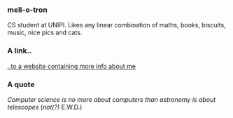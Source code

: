 ### mell-o-tron
CS student at UNIPI. Likes any linear combination of maths, books, biscuits, music, nice pics and cats.

### A link..
[..to a website containing more info about me](https://mell-o-tron.github.io/)

### A quote
*Computer science is no more about computers than astronomy is about telescopes* (*not(?)* E.W.D.)
